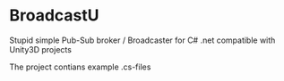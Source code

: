 # BroadcastU
Stupid simple Pub-Sub broker / Broadcaster for C# .net compatible with Unity3D projects

The project contians example .cs-files 
